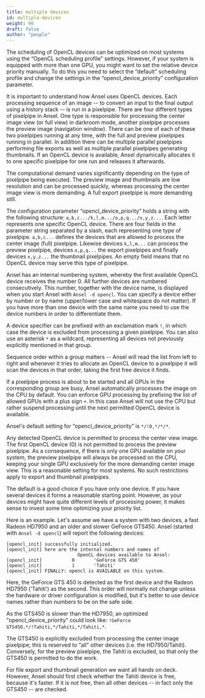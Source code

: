 ```yaml
---
title: multiple devices
id: multiple-devices
weight: 90
draft: false
author: "people"
---
```


The scheduling of OpenCL devices can be optimized on most systems using the “OpenCL scheduling profile” settings. However, if your system is equipped with more than one GPU, you might want to set the relative device priority manually. To do this you need to select the “default” scheduling profile and change the settings in the “opencl\_device\_priority” configuration parameter.

It is important to understand how Ansel uses OpenCL devices. Each processing sequence of an image -- to convert an input to the final output using a history stack -- is run in a pixelpipe. There are four different types of pixelpipe in Ansel. One type is responsible for processing the center image view (or full view) in darkroom mode, another pixelpipe processes the preview image (navigation window). There can be one of each of these two pixelpipes running at any time, with the full and preview pixelpipes running in parallel. In addition there can be multiple parallel pixelpipes performing file exports as well as multiple parallel pixelpipes generating thumbnails. If an OpenCL device is available, Ansel dynamically allocates it to one specific pixelpipe for one run and releases it afterwards.

The computational demand varies significantly depending on the type of pixelpipe being executed. The preview image and thumbnails are low resolution and can be processed quickly, whereas processing the center image view is more demanding. A full export pixelpipe is more demanding still.

The configuration parameter “opencl\_device\_priority” holds a string with the following structure: `a,b,c.../k,l,m.../o,p,q.../x,y,z...`. Each letter represents one specific OpenCL device. There are four fields in the parameter string separated by a slash, each representing one type of pixelpipe. `a,b,c...` defines the devices that are allowed to process the center image (full) pixelpipe. Likewise devices `k,l,m...` can process the preview pixelpipe, devices `o,p,q...` the export pixelpipes and finally devices `x,y,z...` the thumbnail pixelpipes. An empty field means that no OpenCL device may serve this type of pixelpipe.

Ansel has an internal numbering system, whereby the first available OpenCL device receives the number 0. All further devices are numbered consecutively. This number, together with the device name, is displayed when you start Ansel with `Ansel -d opencl`. You can specify a device either by number or by name (upper/lower case and whitespace do not matter). If you have more than one device with the same name you need to use the device numbers in order to differentiate them.

A device specifier can be prefixed with an exclamation mark `!`, in which case the device is excluded from processing a given pixelpipe. You can also use an asterisk `*` as a wildcard, representing all devices not previously explicitly mentioned in that group.

Sequence order within a group matters -- Ansel will read the list from left to right and whenever it tries to allocate an OpenCL device to a pixelpipe it will scan the devices in that order, taking the first free device it finds.

If a pixelpipe process is about to be started and all GPUs in the corresponding group are busy, Ansel automatically processes the image on the CPU by default. You can enforce GPU processing by prefixing the list of allowed GPUs with a plus sign `+`. In this case Ansel will not use the CPU but rather suspend processing until the next permitted OpenCL device is available.

Ansel's default setting for “opencl\_device\_priority” is `*/!0,*/*/*`.

Any detected OpenCL device is permitted to process the center view image. The first OpenCL device (0) is not permitted to process the preview pixelpipe. As a consequence, if there is only one GPU available on your system, the preview pixelpipe will always be processed on the CPU, keeping your single GPU exclusively for the more demanding center image view. This is a reasonable setting for most systems. No such restrictions apply to export and thumbnail pixelpipes.

The default is a good choice if you have only one device. If you have several devices it forms a reasonable starting point. However, as your devices might have quite different levels of processing power, it makes sense to invest some time optimizing your priority list.

Here is an example. Let's assume we have a system with two devices, a fast Radeon HD7950 and an older and slower GeForce GTS450. Ansel (started with `Ansel -d opencl`) will report the following devices:

```
[opencl_init] successfully initialized.
[opencl_init] here are the internal numbers and names of
                          OpenCL devices available to Ansel:
[opencl_init]           0       'GeForce GTS 450'
[opencl_init]           1       'Tahiti'
[opencl_init] FINALLY: opencl is AVAILABLE on this system.
```

Here, the GeForce GTS 450 is detected as the first device and the Radeon HD7950 ('Tahiti') as the second. This order will normally not change unless the hardware or driver configuration is modified, but it's better to use device names rather than numbers to be on the safe side.

As the GTS450 is slower than the HD7950, an optimized "opencl\_device\_priority" could look like: `!GeForce GTS450,*/!Tahiti,*/Tahiti,*/Tahiti,*`.

The GTS450 is explicitly excluded from processing the center image pixelpipe; this is reserved to “all” other devices (i.e. the HD7950/Tahiti). Conversely, for the preview pixelpipe, the Tahiti is excluded, so that only the GTS450 is permitted to do the work.

For file export and thumbnail generation we want all hands on deck. However, Ansel should first check whether the Tahiti device is free, because it's faster. If it is not free, then all other devices -- in fact only the GTS450 -- are checked.
